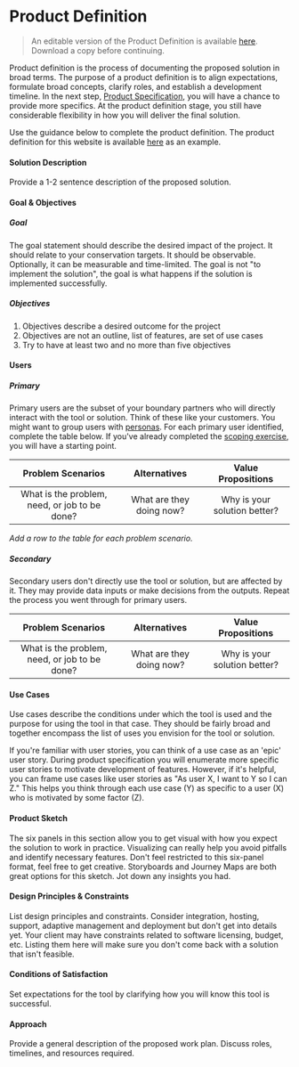 # Product Definition

> An editable version of the Product Definition is available [here](https://docs.google.com/document/d/18tqPRzVUzHOwHV_MJVtf4ewP7XH1Kr0QZQ_6B8St56k/edit?usp=sharing). Download a copy before continuing.

Product definition is the process of documenting the proposed solution in broad terms. The purpose of a product definition is to align expectations, formulate broad concepts, clarify roles, and establish a development timeline. In the next step, [Product Specification](), you will have a chance to provide more specifics. At the product definition stage, you still have considerable flexibility in how you will deliver the final solution.

Use the guidance below to complete the product definition. The product definition for this website is available [here]() as an example.

#### Solution Description

Provide a 1-2 sentence description of the proposed solution.

#### Goal & Objectives

##### Goal

The goal statement should describe the desired impact of the project. It should relate to your conservation targets. It should be observable. Optionally, it can be measurable and time-limited. The goal is not "to implement the solution", the goal is what happens if the solution is implemented successfully.

##### Objectives

1. Objectives describe a desired outcome for the project
2. Objectives are not an outline, list of features, are set of use cases
3. Try to have at least two and no more than five objectives

#### Users

##### Primary

Primary users are the subset of your boundary partners who will directly interact with the tool or solution. Think of these like your customers. You might want to group users with [personas](../additional-resources/persona-guide.md). For each primary user identified, complete the table below. If you've already completed the [scoping exercise](scoping.md), you will have a starting point. 

|               Problem Scenarios               |       Alternatives       |      Value Propositions      |
| :-------------------------------------------: | :----------------------: | :--------------------------: |
| What is the problem, need, or job to be done? | What are they doing now? | Why is your solution better? |

*Add a row to the table for each problem scenario.*

##### Secondary

Secondary users don't directly use the tool or solution, but are affected by it. They may provide data inputs or make decisions from the outputs. Repeat the process you went through for primary users.

|               Problem Scenarios               |       Alternatives       |      Value Propositions      |
| :-------------------------------------------: | :----------------------: | :--------------------------: |
| What is the problem, need, or job to be done? | What are they doing now? | Why is your solution better? |

#### Use Cases

Use cases describe the conditions under which the tool is used and the purpose for using the tool in that case. They should be fairly broad and together encompass the list of uses you envision for the tool or solution. 

If you're familiar with user stories, you can think of a use case as an 'epic' user story. During product specification you will enumerate more specific user stories to motivate development of features. However, if it's helpful, you can frame use cases like user stories as "As user X, I want to Y so I can Z." This helps you think through each use case (Y) as specific to a user (X) who is motivated by some factor (Z). 

#### Product Sketch

The six panels in this section allow you to get visual with how you expect the solution to work in practice. Visualizing can really help you avoid pitfalls and identify necessary features. Don't feel restricted to this six-panel format, feel free to get creative. Storyboards and Journey Maps are both great options for this sketch. Jot down any insights you had.

#### Design Principles & Constraints

List design principles and constraints. Consider integration, hosting, support, adaptive management and deployment but don't get into details yet. Your client may have constraints related to software licensing, budget, etc. Listing them here will make sure you don't come back with a solution that isn't feasible.

#### Conditions of Satisfaction

Set expectations for the tool by clarifying how you will know this tool is successful. 

#### Approach

Provide a general description of the proposed work plan. Discuss roles, timelines, and resources required.

